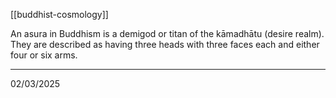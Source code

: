 [[buddhist-cosmology]]

An asura in Buddhism is a demigod or titan of the kāmadhātu (desire realm). They are described as having three heads with three faces each and either four or six arms.

---

02/03/2025
